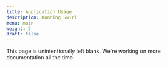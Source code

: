 ```yaml
---
title: Application Usage
description: Running Swirl
menu: main
weight: 5
draft: false
---
```


This page is unintentionally left blank. We're working on more documentation all the time.

